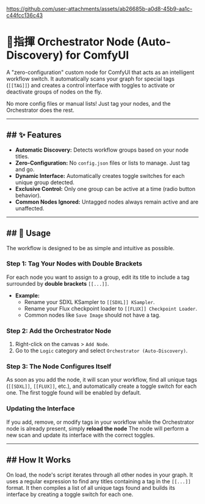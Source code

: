 

https://github.com/user-attachments/assets/ab26685b-a0d8-45b9-aa1c-c44fcc136c43



# 🧑‍指揮 Orchestrator Node (Auto-Discovery) for ComfyUI

A "zero-configuration" custom node for ComfyUI that acts as an intelligent workflow switch. It automatically scans your graph for special tags (`[[TAG]]`) and creates a control interface with toggles to activate or deactivate groups of nodes on the fly.

No more config files or manual lists\! Just tag your nodes, and the Orchestrator does the rest.

-----

## \#\# ✨ Features

  * **Automatic Discovery:** Detects workflow groups based on your node titles.
  * **Zero-Configuration:** No `config.json` files or lists to manage. Just tag and go.
  * **Dynamic Interface:** Automatically creates toggle switches for each unique group detected.
  * **Exclusive Control:** Only one group can be active at a time (radio button behavior).
  * **Common Nodes Ignored:** Untagged nodes always remain active and are unaffected.

-----

## \#\# 🚀 Usage

The workflow is designed to be as simple and intuitive as possible.

### Step 1: Tag Your Nodes with Double Brackets

For each node you want to assign to a group, edit its title to include a tag surrounded by **double brackets** `[[...]]`.

  * **Example:**
      * Rename your SDXL KSampler to `[[SDXL]] KSampler`.
      * Rename your Flux checkpoint loader to `[[FLUX]] Checkpoint Loader`.
      * Common nodes like `Save Image` should not have a tag.

### Step 2: Add the Orchestrator Node

1.  Right-click on the canvas \> `Add Node`.
2.  Go to the `Logic` category and select `Orchestrator (Auto-Discovery)`.

### Step 3: The Node Configures Itself

As soon as you add the node, it will scan your workflow, find all unique tags (`[[SDXL]]`, `[[FLUX]]`, etc.), and automatically create a toggle switch for each one. The first toggle found will be enabled by default.

### Updating the Interface

If you add, remove, or modify tags in your workflow while the Orchestrator node is already present, simply **reload the node** The node will perform a new scan and update its interface with the correct toggles.

-----

## \#\# How It Works

On load, the node's script iterates through all other nodes in your graph. It uses a regular expression to find any titles containing a tag in the `[[...]]` format. It then compiles a list of all unique tags found and builds its interface by creating a toggle switch for each one.
